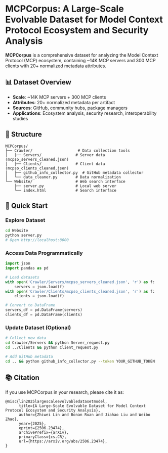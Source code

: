 # MCPCorpus: A Large-Scale Evolvable Dataset for Model Context Protocol Ecosystem and Security Analysis

**MCPCorpus** is a comprehensive dataset for analyzing the Model Context Protocol (MCP) ecosystem, containing ~14K MCP servers and 300 MCP clients with 20+ normalized metadata attributes.

## 📊 Dataset Overview

- **Scale**: ~14K MCP servers + 300 MCP clients
- **Attributes**: 20+ normalized metadata per artifact
- **Sources**: GitHub, community hubs, package managers
- **Applications**: Ecosystem analysis, security research, interoperability studies

## 📁 Structure

```
MCPCorpus/
├── Crawler/                    # Data collection tools
│   ├── Servers/               # Server data (mcpso_servers_cleaned.json)
│   ├── Clients/               # Client data (mcpso_clients_cleaned.json)
│   ├── github_info_collector.py  # GitHub metadata collector
│   └── data_cleaner.py        # Data normalization
└── Website/                   # Web search interface
    ├── server.py              # Local web server
    └── index.html             # Search interface
```

## 🚀 Quick Start

### Explore Dataset
```bash
cd Website
python server.py
# Open http://localhost:8000
```

### Access Data Programmatically
```python
import json
import pandas as pd

# Load datasets
with open('Crawler/Servers/mcpso_servers_cleaned.json', 'r') as f:
    servers = json.load(f)
with open('Crawler/Clients/mcpso_clients_cleaned.json', 'r') as f:
    clients = json.load(f)

# Convert to DataFrame
servers_df = pd.DataFrame(servers)
clients_df = pd.DataFrame(clients)
```

### Update Dataset (Optional)
```bash
# Collect new data
cd Crawler/Servers && python Server_request.py
cd ../Clients && python Client_request.py

# Add GitHub metadata
cd .. && python github_info_collector.py --token YOUR_GITHUB_TOKEN
```

## 📚 Citation

If you use MCPCorpus in your research, please cite it as:
```
@misc{lin2025largescaleevolvabledatasetmodel,
      title={A Large-Scale Evolvable Dataset for Model Context Protocol Ecosystem and Security Analysis}, 
      author={Zhiwei Lin and Bonan Ruan and Jiahao Liu and Weibo Zhao},
      year={2025},
      eprint={2506.23474},
      archivePrefix={arXiv},
      primaryClass={cs.CR},
      url={https://arxiv.org/abs/2506.23474}, 
}
```

